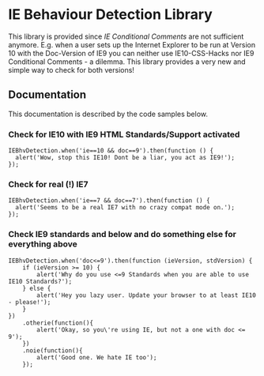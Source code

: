 # IE Behaviour Detection Library

This library is provided since *IE Conditional Comments* are not sufficient anymore. 
E.g. when a user sets up the Internet Explorer to be run at Version 10 with the Doc-Version of IE9 you can neither use IE10-CSS-Hacks nor IE9 Conditional Comments - a dilemma.
This library provides a very new and simple way to check for both versions!


## Documentation
This documentation is described by the code samples below.

### Check for IE10 with IE9 HTML Standards/Support activated

    IEBhvDetection.when('ie==10 && doc==9').then(function () {
      alert('Wow, stop this IE10! Dont be a liar, you act as IE9!');
    });
    
### Check for real (!) IE7

    IEBhvDetection.when('ie==7 && doc==7').then(function () {
      alert('Seems to be a real IE7 with no crazy compat mode on.');
    });
    
### Check IE9 standards and below and do something else for everything above

    IEBhvDetection.when('doc<=9').then(function (ieVersion, stdVersion) {
        if (ieVersion >= 10) {
            alert('Why do you use <=9 Standards when you are able to use IE10 Standards?');
        } else {
            alert('Hey you lazy user. Update your browser to at least IE10 - please!');
        }
    })
        .otherie(function(){
            alert('Okay, so you\'re using IE, but not a one with doc <= 9');
        })
        .noie(function(){
            alert('Good one. We hate IE too');
        });
